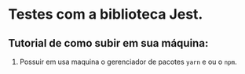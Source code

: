 # Testes com a biblioteca Jest.

## Tutorial de como subir em sua máquina:

1. Possuir em usa maquina o gerenciador de pacotes ```yarn``` e ou o ```npm```.
